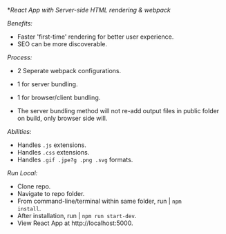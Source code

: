 **React App with Server-side HTML rendering & webpack*

*Benefits:*
 - Faster 'first-time' rendering for better user experience.
 - SEO can be more discoverable.

*Process:*
 - 2 Seperate webpack configurations.
 - 1 for server bundling.
 - 1 for browser/client bundling.

 - The server bundling method will not re-add output files in public folder on build, only browser side will.

*Abilities:*
 - Handles <code>.js</code> extensions.
 - Handles <code>.css</code> extensions.
 - Handles <code>.gif .jpe?g .png .svg</code> formats.

*Run Local:*
 - Clone repo.
 - Navigate to repo folder.
 - From command-line/terminal within same folder, run | <code>npm install</code>.
 - After installation, run | <code>npm run start-dev</code>.
 - View React App at http://localhost:5000.
